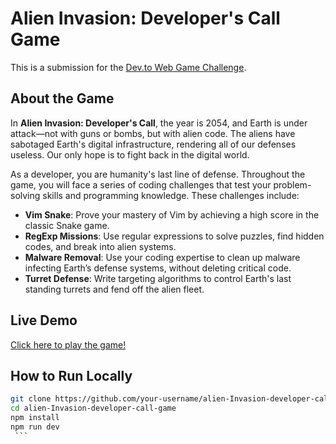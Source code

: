 # Alien Invasion: Developer's Call Game

This is a submission for the [Dev.to Web Game Challenge](https://dev.to/devteam/introducing-our-first-community-web-game-challenge-1loo).

## About the Game

In **Alien Invasion: Developer's Call**, the year is 2054, and Earth is under attack—not with guns or bombs, but with alien code. The aliens have sabotaged Earth's digital infrastructure, rendering all of our defenses useless. Our only hope is to fight back in the digital world.

As a developer, you are humanity's last line of defense. Throughout the game, you will face a series of coding challenges that test your problem-solving skills and programming knowledge. These challenges include:

- **Vim Snake**: Prove your mastery of Vim by achieving a high score in the classic Snake game.
- **RegExp Missions**: Use regular expressions to solve puzzles, find hidden codes, and break into alien systems.
- **Malware Removal**: Use your coding expertise to clean up malware infecting Earth’s defense systems, without deleting critical code.
- **Turret Defense**: Write targeting algorithms to control Earth's last standing turrets and fend off the alien fleet.

## Live Demo

[Click here to play the game!](https://maurerkrisztian.github.io/alien-Invasion-developer-call-game/)

## How to Run Locally

   ```bash
   git clone https://github.com/your-username/alien-Invasion-developer-call-game.git
   cd alien-Invasion-developer-call-game
   npm install
   npm run dev
    ```